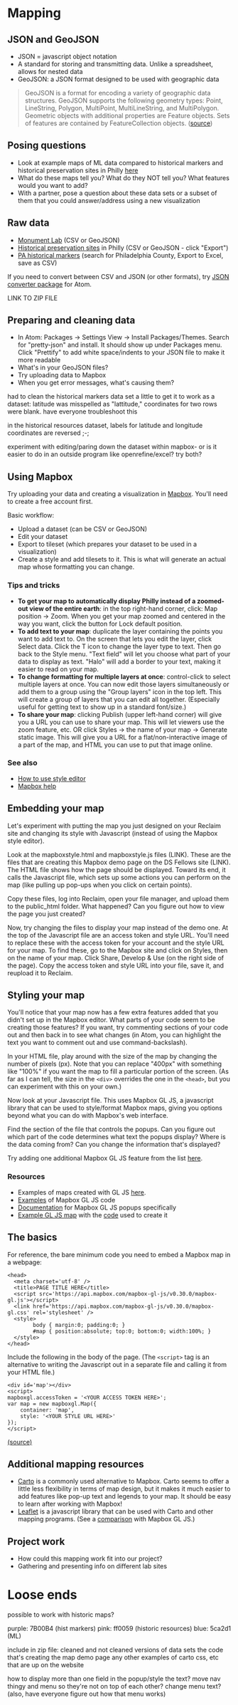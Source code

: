 # Mapping

## JSON and GeoJSON

+ JSON = javascript object notation
+ A standard for storing and transmitting data. Unlike a spreadsheet, allows for nested data
+ GeoJSON: a JSON format designed to be used with geographic data

> GeoJSON is a format for encoding a variety of geographic data structures. GeoJSON supports the following geometry types: Point, LineString, Polygon, MultiPoint, MultiLineString, and MultiPolygon. Geometric objects with additional properties are Feature objects. Sets of features are contained by FeatureCollection objects. ([source](http://geojson.org/))

## Posing questions

+ Look at example maps of ML data compared to historical markers and historical preservation sites in Philly [here](http://upenndigitalscholarship.org/dsfellows16/mapdemo/mapdemo.html)
+ What do these maps tell you? What do they NOT tell you? What features would you want to add?
+ With a partner, pose a question about these data sets or a subset of them that you could answer/address using a new visualization

## Raw data

+ [Monument Lab](https://www.opendataphilly.org/dataset/speculative-monuments-for-philadelphia) (CSV or GeoJSON)
+ [Historical preservation sites](http://www.preservationalliance.com/explore-philadelphia/) in Philly (CSV or GeoJSON - click "Export")
+ [PA historical markers](http://www.phmc.state.pa.us/apps/historical-markers.html) (search for Philadelphia County, Export to Excel, save as CSV)

If you need to convert between CSV and JSON (or other formats), try [JSON converter package](https://atom.io/packages/json-converter) for Atom.

LINK TO ZIP FILE

## Preparing and cleaning data

+ In Atom: Packages -> Settings View -> Install Packages/Themes. Search for "pretty-json" and install. It should show up under Packages menu. Click "Prettify" to add white space/indents to your JSON file to make it more readable
+ What's in your GeoJSON files?
+ Try uploading data to Mapbox
+ When you get error messages, what's causing them?

had to clean the historical markers data set a little to get it to work as a dataset: latitude was misspelled as "lattitude," coordinates for two rows were blank. have everyone troubleshoot this

in the historical resources dataset, labels for latitude and longitude coordinates are reversed ;-;

experiment with editing/paring down the dataset within mapbox- or is it easier to do in an outside program like openrefine/excel? try both?

## Using Mapbox

Try uploading your data and creating a visualization in [Mapbox](https://www.mapbox.com/). You'll need to create a free account first.

Basic workflow:
+ Upload a dataset (can be CSV or GeoJSON)
+ Edit your dataset
+ Export to tileset (which prepares your dataset to be used in a visualization)
+ Create a style and add tilesets to it. This is what will generate an actual map whose formatting you can change.

### Tips and tricks

+ **To get your map to automatically display Philly instead of a zoomed-out view of the entire earth**: in the top right-hand corner, click: Map position -> Zoom. When you get your map zoomed and centered in the way you want, click the button for Lock default position.
+ **To add text to your map**: duplicate the layer containing the points you want to add text to. On the screen that lets you edit the layer, click Select data. Click the T icon to change the layer type to text. Then go back to the Style menu. "Text field" will let you choose what part of your data to display as text. "Halo" will add a border to your text, making it easier to read on your map.
+ **To change formatting for multiple layers at once**: control-click to select multiple layers at once. You can now edit those layers simultaneously or add them to a group using the "Group layers" icon in the top left. This will create a group of layers that you can edit all together. (Especially useful for getting text to show up in a standard font/size.)
+ **To share your map**: clicking Publish (upper left-hand corner) will give you a URL you can use to share your map. This will let viewers use the zoom feature, etc. OR click Styles -> the name of your map -> Generate static image. This will give you a URL for a flat/non-interactive image of a part of the map, and HTML you can use to put that image online.

### See also
+ [How to use style editor](https://www.mapbox.com/help/getting-started-mapbox-studio-2/)
+ [Mapbox help](https://www.mapbox.com/help/)


## Embedding your map

Let's experiment with putting the map you just designed on your Reclaim site and changing its style with Javascript (instead of using the Mapbox style editor).

Look at the mapboxstyle.html and mapboxstyle.js files (LINK). These are the files that are creating this Mapbox demo page on the DS Fellows site (LINK). The HTML file shows how the page should be displayed. Toward its end, it calls the Javascript file, which sets up some actions you can perform on the map (like pulling up pop-ups when you click on certain points).

Copy these files, log into Reclaim, open your file manager, and upload them to the public_html folder. What happened? Can you figure out how to view the page you just created?

Now, try changing the files to display your map instead of the demo one. At the top of the Javascript file are an access token and style URL. You'll need to replace these with the access token for your account and the style URL for your map. To find these, go to the Mapbox site and click on Styles, then on the name of your map. Click Share, Develop & Use (on the right side of the page). Copy the access token and style URL into your file, save it, and reupload it to Reclaim.

## Styling your map

You'll notice that your map now has a few extra features added that you didn't set up in the Mapbox editor. What parts of your code seem to be creating those features? If you want, try commenting sections of your code out and then back in to see what changes (in Atom, you can highlight the text you want to comment out and use command-backslash).

In your HTML file, play around with the size of the map by changing the number of pixels (px). Note that you can replace "400px" with something like "100%" if you want the map to fill a particular portion of the screen. (As far as I can tell, the size in the ```<div>``` overrides the one in the ```<head>```, but you can experiment with this on your own.)

Now look at your Javascript file. This uses Mapbox GL JS, a javascript library that can be used to style/format Mapbox maps, giving you options beyond what you can do with Mapbox's web interface.

Find the section of the file that controls the popups. Can you figure out which part of the code determines what text the popups display? Where is the data coming from? Can you change the information that's displayed?

Try adding one additional Mapbox GL JS feature from the list [here](https://www.mapbox.com/mapbox-gl-js/examples/).

### Resources
+ Examples of maps created with GL JS [here](https://www.mapbox.com/gallery/).
+ [Examples](https://www.mapbox.com/mapbox-gl-js/examples/) of Mapbox GL JS code
+ [Documentation](https://www.mapbox.com/mapbox-gl-js/example/set-popup/) for Mapbox GL JS popups specifically
+ [Example GL JS map](https://www.mapbox.com/blog/the-end-of-cartocss/) with the [code](https://gist.github.com/tmcw/559e817b09a7b8325928038e6f086b2e) used to create it

## The basics

For reference, the bare minimum code you need to embed a Mapbox map in a webpage:

```
<head>
  <meta charset='utf-8' />
  <title>PAGE TITLE HERE</title>
  <script src='https://api.mapbox.com/mapbox-gl-js/v0.30.0/mapbox-gl.js'></script>
  <link href='https://api.mapbox.com/mapbox-gl-js/v0.30.0/mapbox-gl.css' rel='stylesheet' />
  <style>
        body { margin:0; padding:0; }
        #map { position:absolute; top:0; bottom:0; width:100%; }
  </style>
</head>
```

Include the following in the body of the page. (The ```<script>``` tag is an alternative to writing the Javascript out in a separate file and calling it from your HTML file.)

```
<div id='map'></div>
<script>
mapboxgl.accessToken = '<YOUR ACCESS TOKEN HERE>';
var map = new mapboxgl.Map({
    container: 'map',
    style: '<YOUR STYLE URL HERE>'
});
</script>
```

[(source)](https://www.mapbox.com/mapbox-gl-js/api/)

## Additional mapping resources
+ [Carto](https://carto.com/) is a commonly used alternative to Mapbox. Carto seems to offer a little less flexibility in terms of map design, but it makes it much easier to add features like pop-up text and legends to your map. It should be easy to learn after working with Mapbox!
+ [Leaflet](http://leafletjs.com/) is a javascript library that can be used with Carto and other mapping programs. (See a [comparison](https://www.mapbox.com/help/mapbox-gl-js-fundamentals/) with Mapbox GL JS.)

## Project work
+ How could this mapping work fit into our project?
+ Gathering and presenting info on different lab sites



# Loose ends

possible to work with historic maps?

purple: 7B00B4 (hist markers)
pink: ff0059 (historic resources)
blue: 5ca2d1 (ML)


include in zip file:
cleaned and not cleaned versions of data sets
the code that's creating the map demo page
any other examples of carto css, etc that are up on the website


how to display more than one field in the popup/style the text?
move nav thingy and menu so they're not on top of each other?
change menu text? (also, have everyone figure out how that menu works)
